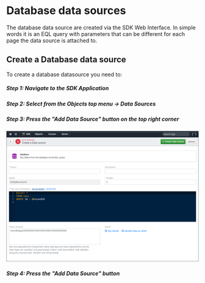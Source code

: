﻿<!--{"sort_order":3, "name": "database", "label": "Database data sources"}-->
# Database data sources

The database data source are created via the SDK Web Interface. In simple words it is an EQL query with parameters that can be different for each page the data source is attached to.

## Create a Database data source

To create a database datasource you need to:

##### Step 1: Navigate to the SDK Application

##### Step 2: Select from the Objects top menu -> Data Sources

##### Step 3: Press the "Add Data Source" button on the top right corner

![Create Data Source](/doc-images/sdk-datasource-create.png)

##### Step 4: Press the "Add Data Source" button

